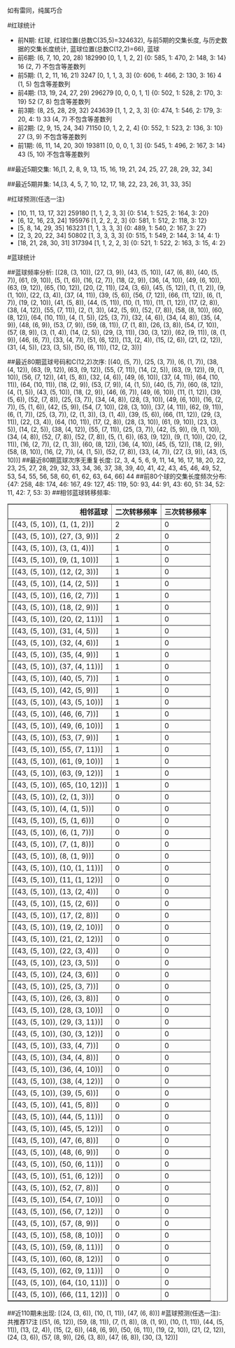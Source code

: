 <!-- 
.. title: 大乐透15055期(2015-05-16)数据分析报告
.. slug: dlott-15055-2015-05-16-report
.. date: 2015-05-17 08:00:00 UTC+08:00
.. tags: Lottery
.. link: 
.. description: 
.. type: text
-->

如有雷同，纯属巧合

<!-- TEASER_END-->

#红球统计

- 前N期: 红球, 红球位置(总数C(35,5)=324632), 与前5期的交集长度, 与历史数据的交集长度统计, 蓝球位置(总数C(12,2)=66), 蓝球
- 前6期: (6, 7, 10, 20, 28) 182990 [0, 1, 1, 2, 2] {0: 585, 1: 470, 2: 148, 3: 14} 16 (2, 7) 不包含等差数列
- 前5期: (1, 2, 11, 16, 21) 3247 [0, 1, 1, 3, 3] {0: 606, 1: 466, 2: 130, 3: 16} 4 (1, 5) 包含等差数列
- 前4期: (13, 19, 24, 27, 29) 296279 [0, 0, 0, 1, 1] {0: 502, 1: 528, 2: 170, 3: 19} 52 (7, 8) 包含等差数列
- 前3期: (8, 25, 28, 29, 32) 243639 [1, 1, 2, 3, 3] {0: 474, 1: 546, 2: 179, 3: 20, 4: 1} 33 (4, 7) 不包含等差数列
- 前2期: (2, 9, 15, 24, 34) 71150 [0, 1, 2, 2, 4] {0: 552, 1: 523, 2: 136, 3: 10} 27 (3, 9) 不包含等差数列
- 前1期: (6, 11, 14, 20, 30) 193811 [0, 0, 0, 1, 3] {0: 545, 1: 496, 2: 167, 3: 14} 43 (5, 10) 不包含等差数列

##最近5期交集:
16,[1, 2, 8, 9, 13, 15, 16, 19, 21, 24, 25, 27, 28, 29, 32, 34]

##最近5期并集:
14,[3, 4, 5, 7, 10, 12, 17, 18, 22, 23, 26, 31, 33, 35]

#红球预测(任选一注)

- [10, 11, 13, 17, 32] 259180 [1, 1, 2, 3, 3] {0: 514, 1: 525, 2: 164, 3: 20}
- [6, 12, 16, 23, 24] 195976 [1, 2, 2, 2, 3] {0: 581, 1: 512, 2: 118, 3: 12}
- [5, 8, 14, 29, 35] 163231 [1, 1, 3, 3, 3] {0: 489, 1: 540, 2: 167, 3: 27}
- [2, 3, 20, 22, 34] 50802 [1, 3, 3, 3, 3] {0: 515, 1: 549, 2: 144, 3: 14, 4: 1}
- [18, 21, 28, 30, 31] 317394 [1, 1, 2, 2, 3] {0: 521, 1: 522, 2: 163, 3: 15, 4: 2}

#蓝球统计

##蓝球频率分析:
[(28, (3, 10)), (27, (3, 9)), (43, (5, 10)), (47, (6, 8)), (40, (5, 7)), (61, (9, 10)), (5, (1, 6)), (16, (2, 7)), (18, (2, 9)), (36, (4, 10)), (49, (6, 10)), (63, (9, 12)), (65, (10, 12)), (20, (2, 11)), (24, (3, 6)), (45, (5, 12)), (1, (1, 2)), (9, (1, 10)), (22, (3, 4)), (37, (4, 11)), (39, (5, 6)), (56, (7, 12)), (66, (11, 12)), (6, (1, 7)), (19, (2, 10)), (41, (5, 8)), (44, (5, 11)), (10, (1, 11)), (11, (1, 12)), (17, (2, 8)), (38, (4, 12)), (55, (7, 11)), (2, (1, 3)), (42, (5, 9)), (52, (7, 8)), (58, (8, 10)), (60, (8, 12)), (64, (10, 11)), (4, (1, 5)), (25, (3, 7)), (32, (4, 6)), (34, (4, 8)), (35, (4, 9)), (48, (6, 9)), (53, (7, 9)), (59, (8, 11)), (7, (1, 8)), (26, (3, 8)), (54, (7, 10)), (57, (8, 9)), (3, (1, 4)), (14, (2, 5)), (29, (3, 11)), (30, (3, 12)), (62, (9, 11)), (8, (1, 9)), (46, (6, 7)), (33, (4, 7)), (51, (6, 12)), (13, (2, 4)), (15, (2, 6)), (21, (2, 12)), (31, (4, 5)), (23, (3, 5)), (50, (6, 11)), (12, (2, 3))]

##最近80期蓝球号码和C(12,2)次序:
[(40, (5, 7)), (25, (3, 7)), (6, (1, 7)), (38, (4, 12)), (63, (9, 12)), (63, (9, 12)), (55, (7, 11)), (14, (2, 5)), (63, (9, 12)), (9, (1, 10)), (56, (7, 12)), (41, (5, 8)), (32, (4, 6)), (49, (6, 10)), (37, (4, 11)), (64, (10, 11)), (64, (10, 11)), (18, (2, 9)), (53, (7, 9)), (4, (1, 5)), (40, (5, 7)), (60, (8, 12)), (4, (1, 5)), (43, (5, 10)), (18, (2, 9)), (46, (6, 7)), (49, (6, 10)), (11, (1, 12)), (39, (5, 6)), (52, (7, 8)), (25, (3, 7)), (34, (4, 8)), (28, (3, 10)), (49, (6, 10)), (16, (2, 7)), (5, (1, 6)), (42, (5, 9)), (54, (7, 10)), (28, (3, 10)), (37, (4, 11)), (62, (9, 11)), (6, (1, 7)), (25, (3, 7)), (2, (1, 3)), (3, (1, 4)), (39, (5, 6)), (66, (11, 12)), (29, (3, 11)), (22, (3, 4)), (64, (10, 11)), (17, (2, 8)), (28, (3, 10)), (61, (9, 10)), (23, (3, 5)), (14, (2, 5)), (38, (4, 12)), (55, (7, 11)), (25, (3, 7)), (42, (5, 9)), (9, (1, 10)), (34, (4, 8)), (52, (7, 8)), (52, (7, 8)), (5, (1, 6)), (63, (9, 12)), (9, (1, 10)), (20, (2, 11)), (16, (2, 7)), (2, (1, 3)), (60, (8, 12)), (36, (4, 10)), (45, (5, 12)), (18, (2, 9)), (58, (8, 10)), (16, (2, 7)), (4, (1, 5)), (52, (7, 8)), (33, (4, 7)), (27, (3, 9)), (43, (5, 10))]
##最近80期蓝球次序无重复长度:
[2, 3, 4, 5, 6, 9, 11, 14, 16, 17, 18, 20, 22, 23, 25, 27, 28, 29, 32, 33, 34, 36, 37, 38, 39, 40, 41, 42, 43, 45, 46, 49, 52, 53, 54, 55, 56, 58, 60, 61, 62, 63, 64, 66] 44
##前80个球的交集长度频次分布:
{47: 258, 48: 174, 46: 167, 49: 127, 45: 119, 50: 93, 44: 91, 43: 60, 51: 34, 52: 11, 42: 7, 53: 3}
##相邻蓝球转移频率:
<table border="1" class="table table-striped dataframe">
  <thead>
    <tr style="text-align: right;">
      <th>相邻蓝球</th>
      <th>二次转移频率</th>
      <th>三次转移频率</th>
    </tr>
  </thead>
  <tbody>
    <tr>
      <td>[(43, (5, 10)), (1, (1, 2))]</td>
      <td>2</td>
      <td>0</td>
    </tr>
    <tr>
      <td>[(43, (5, 10)), (27, (3, 9))]</td>
      <td>2</td>
      <td>0</td>
    </tr>
    <tr>
      <td>[(43, (5, 10)), (3, (1, 4))]</td>
      <td>1</td>
      <td>0</td>
    </tr>
    <tr>
      <td>[(43, (5, 10)), (9, (1, 10))]</td>
      <td>1</td>
      <td>0</td>
    </tr>
    <tr>
      <td>[(43, (5, 10)), (12, (2, 3))]</td>
      <td>1</td>
      <td>0</td>
    </tr>
    <tr>
      <td>[(43, (5, 10)), (14, (2, 5))]</td>
      <td>1</td>
      <td>0</td>
    </tr>
    <tr>
      <td>[(43, (5, 10)), (16, (2, 7))]</td>
      <td>1</td>
      <td>0</td>
    </tr>
    <tr>
      <td>[(43, (5, 10)), (18, (2, 9))]</td>
      <td>1</td>
      <td>0</td>
    </tr>
    <tr>
      <td>[(43, (5, 10)), (20, (2, 11))]</td>
      <td>1</td>
      <td>0</td>
    </tr>
    <tr>
      <td>[(43, (5, 10)), (31, (4, 5))]</td>
      <td>1</td>
      <td>0</td>
    </tr>
    <tr>
      <td>[(43, (5, 10)), (32, (4, 6))]</td>
      <td>1</td>
      <td>0</td>
    </tr>
    <tr>
      <td>[(43, (5, 10)), (35, (4, 9))]</td>
      <td>1</td>
      <td>0</td>
    </tr>
    <tr>
      <td>[(43, (5, 10)), (37, (4, 11))]</td>
      <td>1</td>
      <td>0</td>
    </tr>
    <tr>
      <td>[(43, (5, 10)), (40, (5, 7))]</td>
      <td>1</td>
      <td>0</td>
    </tr>
    <tr>
      <td>[(43, (5, 10)), (42, (5, 9))]</td>
      <td>1</td>
      <td>0</td>
    </tr>
    <tr>
      <td>[(43, (5, 10)), (43, (5, 10))]</td>
      <td>1</td>
      <td>0</td>
    </tr>
    <tr>
      <td>[(43, (5, 10)), (46, (6, 7))]</td>
      <td>1</td>
      <td>0</td>
    </tr>
    <tr>
      <td>[(43, (5, 10)), (49, (6, 10))]</td>
      <td>1</td>
      <td>0</td>
    </tr>
    <tr>
      <td>[(43, (5, 10)), (53, (7, 9))]</td>
      <td>1</td>
      <td>0</td>
    </tr>
    <tr>
      <td>[(43, (5, 10)), (55, (7, 11))]</td>
      <td>1</td>
      <td>0</td>
    </tr>
    <tr>
      <td>[(43, (5, 10)), (61, (9, 10))]</td>
      <td>1</td>
      <td>0</td>
    </tr>
    <tr>
      <td>[(43, (5, 10)), (63, (9, 12))]</td>
      <td>1</td>
      <td>0</td>
    </tr>
    <tr>
      <td>[(43, (5, 10)), (65, (10, 12))]</td>
      <td>1</td>
      <td>0</td>
    </tr>
    <tr>
      <td>[(43, (5, 10)), (2, (1, 3))]</td>
      <td>0</td>
      <td>0</td>
    </tr>
    <tr>
      <td>[(43, (5, 10)), (4, (1, 5))]</td>
      <td>0</td>
      <td>0</td>
    </tr>
    <tr>
      <td>[(43, (5, 10)), (5, (1, 6))]</td>
      <td>0</td>
      <td>0</td>
    </tr>
    <tr>
      <td>[(43, (5, 10)), (6, (1, 7))]</td>
      <td>0</td>
      <td>0</td>
    </tr>
    <tr>
      <td>[(43, (5, 10)), (7, (1, 8))]</td>
      <td>0</td>
      <td>0</td>
    </tr>
    <tr>
      <td>[(43, (5, 10)), (8, (1, 9))]</td>
      <td>0</td>
      <td>0</td>
    </tr>
    <tr>
      <td>[(43, (5, 10)), (10, (1, 11))]</td>
      <td>0</td>
      <td>0</td>
    </tr>
    <tr>
      <td>[(43, (5, 10)), (11, (1, 12))]</td>
      <td>0</td>
      <td>0</td>
    </tr>
    <tr>
      <td>[(43, (5, 10)), (13, (2, 4))]</td>
      <td>0</td>
      <td>0</td>
    </tr>
    <tr>
      <td>[(43, (5, 10)), (15, (2, 6))]</td>
      <td>0</td>
      <td>0</td>
    </tr>
    <tr>
      <td>[(43, (5, 10)), (17, (2, 8))]</td>
      <td>0</td>
      <td>0</td>
    </tr>
    <tr>
      <td>[(43, (5, 10)), (19, (2, 10))]</td>
      <td>0</td>
      <td>0</td>
    </tr>
    <tr>
      <td>[(43, (5, 10)), (21, (2, 12))]</td>
      <td>0</td>
      <td>0</td>
    </tr>
    <tr>
      <td>[(43, (5, 10)), (22, (3, 4))]</td>
      <td>0</td>
      <td>0</td>
    </tr>
    <tr>
      <td>[(43, (5, 10)), (23, (3, 5))]</td>
      <td>0</td>
      <td>0</td>
    </tr>
    <tr>
      <td>[(43, (5, 10)), (24, (3, 6))]</td>
      <td>0</td>
      <td>0</td>
    </tr>
    <tr>
      <td>[(43, (5, 10)), (25, (3, 7))]</td>
      <td>0</td>
      <td>0</td>
    </tr>
    <tr>
      <td>[(43, (5, 10)), (26, (3, 8))]</td>
      <td>0</td>
      <td>0</td>
    </tr>
    <tr>
      <td>[(43, (5, 10)), (28, (3, 10))]</td>
      <td>0</td>
      <td>0</td>
    </tr>
    <tr>
      <td>[(43, (5, 10)), (29, (3, 11))]</td>
      <td>0</td>
      <td>0</td>
    </tr>
    <tr>
      <td>[(43, (5, 10)), (30, (3, 12))]</td>
      <td>0</td>
      <td>0</td>
    </tr>
    <tr>
      <td>[(43, (5, 10)), (33, (4, 7))]</td>
      <td>0</td>
      <td>0</td>
    </tr>
    <tr>
      <td>[(43, (5, 10)), (34, (4, 8))]</td>
      <td>0</td>
      <td>0</td>
    </tr>
    <tr>
      <td>[(43, (5, 10)), (36, (4, 10))]</td>
      <td>0</td>
      <td>0</td>
    </tr>
    <tr>
      <td>[(43, (5, 10)), (38, (4, 12))]</td>
      <td>0</td>
      <td>0</td>
    </tr>
    <tr>
      <td>[(43, (5, 10)), (39, (5, 6))]</td>
      <td>0</td>
      <td>0</td>
    </tr>
    <tr>
      <td>[(43, (5, 10)), (41, (5, 8))]</td>
      <td>0</td>
      <td>0</td>
    </tr>
    <tr>
      <td>[(43, (5, 10)), (44, (5, 11))]</td>
      <td>0</td>
      <td>0</td>
    </tr>
    <tr>
      <td>[(43, (5, 10)), (45, (5, 12))]</td>
      <td>0</td>
      <td>0</td>
    </tr>
    <tr>
      <td>[(43, (5, 10)), (47, (6, 8))]</td>
      <td>0</td>
      <td>0</td>
    </tr>
    <tr>
      <td>[(43, (5, 10)), (48, (6, 9))]</td>
      <td>0</td>
      <td>0</td>
    </tr>
    <tr>
      <td>[(43, (5, 10)), (50, (6, 11))]</td>
      <td>0</td>
      <td>0</td>
    </tr>
    <tr>
      <td>[(43, (5, 10)), (51, (6, 12))]</td>
      <td>0</td>
      <td>0</td>
    </tr>
    <tr>
      <td>[(43, (5, 10)), (52, (7, 8))]</td>
      <td>0</td>
      <td>0</td>
    </tr>
    <tr>
      <td>[(43, (5, 10)), (54, (7, 10))]</td>
      <td>0</td>
      <td>0</td>
    </tr>
    <tr>
      <td>[(43, (5, 10)), (56, (7, 12))]</td>
      <td>0</td>
      <td>0</td>
    </tr>
    <tr>
      <td>[(43, (5, 10)), (57, (8, 9))]</td>
      <td>0</td>
      <td>0</td>
    </tr>
    <tr>
      <td>[(43, (5, 10)), (58, (8, 10))]</td>
      <td>0</td>
      <td>0</td>
    </tr>
    <tr>
      <td>[(43, (5, 10)), (59, (8, 11))]</td>
      <td>0</td>
      <td>0</td>
    </tr>
    <tr>
      <td>[(43, (5, 10)), (60, (8, 12))]</td>
      <td>0</td>
      <td>0</td>
    </tr>
    <tr>
      <td>[(43, (5, 10)), (62, (9, 11))]</td>
      <td>0</td>
      <td>0</td>
    </tr>
    <tr>
      <td>[(43, (5, 10)), (64, (10, 11))]</td>
      <td>0</td>
      <td>0</td>
    </tr>
    <tr>
      <td>[(43, (5, 10)), (66, (11, 12))]</td>
      <td>0</td>
      <td>0</td>
    </tr>
  </tbody>
</table>
##近110期未出现:
[(24, (3, 6)), (10, (1, 11)), (47, (6, 8))]
#蓝球预测(任选一注):
共推荐17注
[(51, (6, 12)), (59, (8, 11)), (7, (1, 8)), (8, (1, 9)), (10, (1, 11)), (44, (5, 11)), (13, (2, 4)), (15, (2, 6)), (48, (6, 9)), (50, (6, 11)), (19, (2, 10)), (21, (2, 12)), (24, (3, 6)), (57, (8, 9)), (26, (3, 8)), (47, (6, 8)), (30, (3, 12))]

